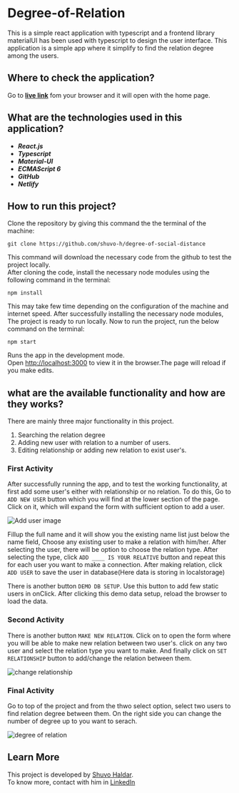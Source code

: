 # Degree-of-Relation 

This is a simple react application with typescript and a frontend library materialUI has been used with typescript to design the user interface. This application is a simple app where it simplify to find the relation degree among the users. 

## Where to check the application?

Go to **[live link](https://six-degree-of-separation.netlify.app/)** fom your browser and it will open with the home page.

## What are the technologies used in this application?


- ***React.js***
- ***Typescript***
- ***Material-UI***
- ***ECMAScript 6***
- ***GitHub***
- ***Netlify***


## How to run this project?

Clone the repository by giving this command the the terminal of the machine:

`git clone https://github.com/shuvo-h/degree-of-social-distance`

This command will download the necessary code from the github to test the project locally. \
After cloning the code, install the necessary node modules using the following command in the terminal:

`npm install`

This may take few time depending on the configuration of the machine and internet speed. After successfully installing the necessary node modules, The project is ready to run locally. Now to run the project, run the below command on the terminal:

`npm start`

Runs the app in the development mode.\
Open [http://localhost:3000](http://localhost:3000) to view it in the browser.The page will reload if you make edits.



## what are the available functionality and how are they works?

There are mainly three major functionality in this project. 
1. Searching the relation degree
2. Adding new user with relation to a number of users.
3. Editing relationship or adding new relation to exist user's.

### First Activity

After successfully running the app, and to test the working functionality, at first add some user's either with relationship or no relation. To do this, Go to `ADD NEW USER` button which you will find at the lower section of the page. Click on it, which will expand the form with sufficient option to add a user. 

![Add user image](https://i.ibb.co/v1RJjLZ/add-user-degree-separation.png)

Fillup the full name and it will show you the existing name list just below the name field, Choose any existing user to make a relation with him/her. After selecting the user, there will be option to choose the relation type. After selecting the type, click `ADD ____ IS YOUR RELATIVE` button and repeat this for each user you want to make a connection. After making relation, click `ADD USER` to save the user in database(Here data is storing in localstorage)

There is another button `DEMO DB SETUP`. Use this button to add few static users in onClick. After clicking this demo data setup, reload the browser to load the data. 

### Second Activity

There is another button `MAKE NEW RELATION`. Click on to open the form where you will be able to make new relation between two user's. click on any two user and select the relation type you want to make. And finally click on `SET RELATIONSHIP` button to add/change the relation between them.

![change relationship](https://i.ibb.co/PcypFZb/change-relation.png)

### Final Activity

Go to top of the project and from the thwo select option, select two users to find relation degree between them. On the right side you can change the number of degree up to you want to serach. 

![degree of relation](https://i.ibb.co/DzHvBX0/degree-search.png)


## Learn More

This project is developed by [Shuvo Haldar](https://www.shuvohaldar.com). \
To know more, contact with him in [LinkedIn](https://www.linkedin.com/in/shuvo-haldar/)


